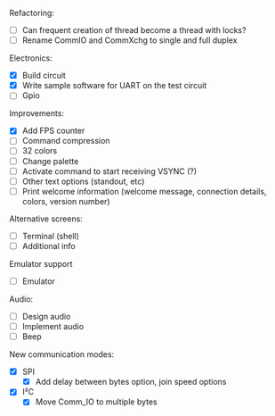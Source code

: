 Refactoring:
  - [ ] Can frequent creation of thread become a thread with locks?
  - [ ] Rename CommIO and CommXchg to single and full duplex

Electronics:
- [x] Build circuit
- [x] Write sample software for UART on the test circuit
- [ ] Gpio

Improvements:
  - [x] Add FPS counter
  - [ ] Command compression
  - [ ] 32 colors
  - [ ] Change palette
  - [ ] Activate command to start receiving VSYNC (?)
  - [ ] Other text options (standout, etc)
  - [ ] Print welcome information (welcome message, connection details, colors, version number)

Alternative screens:
  - [ ] Terminal (shell)
  - [ ] Additional info

Emulator support
  - [ ] Emulator

Audio:
  - [ ] Design audio
  - [ ] Implement audio
  - [ ] Beep

New communication modes:
- [x] SPI
  - [x] Add delay between bytes option, join speed options
- [x] I²C
  - [x] Move Comm_IO to multiple bytes
